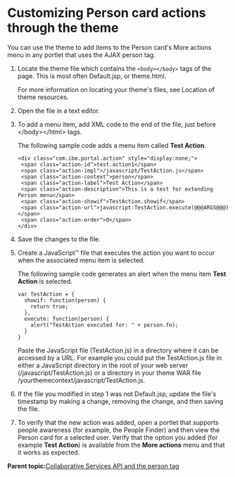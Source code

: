 # Customizing Person card actions through the theme

You can use the theme to add items to the Person card's More actions menu in any portlet that uses the AJAX person tag.

1.  Locate the theme file which contains the `<body></body>` tags of the page. This is most often Default.jsp, or theme.html.

    For more information on locating your theme's files, see Location of theme resources.

2.  Open the file in a text editor.

3.  To add a menu item, add XML code to the end of the file, just before </body\></html\> tags.

    The following sample code adds a menu item called **Test Action**.

    ```
    <div class="com.ibm.portal.action" style="display:none;">
     <span class="action-id">test.action1</span>
     <span class="action-impl">/javascript/TestAction.js</span>
     <span class="action-context">person</span>
     <span class="action-label">Test Action</span>
     <span class="action-description">This is a test for extending Person menu</span>
     <span class="action-showif">TestAction.showif</span>
     <span class="action-url">javascript:TestAction.execute(@@@ARGS@@@)</span>
     <span class="action-order">0</span>
    </div>
    ```

4.  Save the changes to the file.

5.  Create a JavaScript™ file that executes the action you want to occur when the associated menu item is selected.

    The following sample code generates an alert when the menu item **Test Action** is selected.

    ```
    var TestAction = {
      showif: function(person) {
        return true;
      },
      execute: function(person) {
        alert("TestAction executed for: " + person.fn);
      }
    }
    
    ```

    Paste the JavaScript file \(TestAction.js\) in a directory where it can be accessed by a URL. For example you could put the TestAction.js file in either a JavaScript directory in the root of your web server \(/javascript/TestAction.js\) or a directory in your theme WAR file /yourthemecontext/javascript/TestAction.js.

6.  If the file you modified in step 1 was not Default.jsp, update the file's timestamp by making a change, removing the change, and then saving the file.

7.  To verify that the new action was added, open a portlet that supports people awareness \(for example, the People Finder\) and then view the Person card for a selected user. Verify that the option you added \(for example **Test Action**\) is available from the **More actions** menu and that it works as expected.


**Parent topic:**[Collaborative Services API and the person tag](../collab/i_coll_r_cs_api.md)

